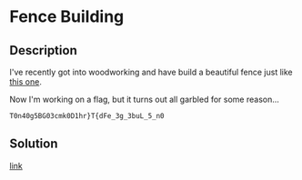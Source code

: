 # Fence Building

## Description

I've recently got into woodworking and have build a beautiful fence just like [this one](https://en.wikipedia.org/wiki/Split-rail_fence).

Now I'm working on a flag, but it turns out all garbled for some reason...

`T0n40g5BG03cmk0D1hr}T{dFe_3g_3buL_5_n0`

## Solution

[link](solution/README.md)
